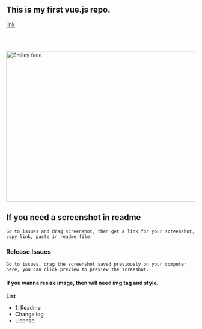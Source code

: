 ## This is my first vue.js repo.

<a href="https://vuejs.org/">link</a>

<br/><br/>

<img src="https://user-images.githubusercontent.com/20154419/27760533-e743637c-5e49-11e7-8fc6-11c529305887.png" alt="Smiley face" width="800" height="400">


## If you need a screenshot in readme
```
Go to issues and drag screenshot, then get a link for your screenshot, copy link, paste in readme file.
```

### Release Issues
```
Go to issues, drag the screenshot saved previously on your computer here, you can click preview to preview the screeshot.
```
#### If you wanna resize image, then will need img tag and style.

**List**
- 1: Readme
- Change log
- License
